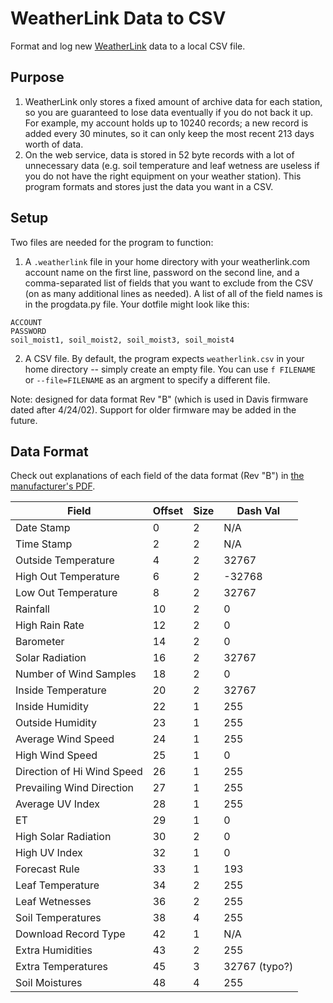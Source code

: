 # WeatherLink Data to CSV
Format and log new [WeatherLink](http://www.weatherlink.com/) data to a local
CSV file.

## Purpose

1. WeatherLink only stores a fixed amount of archive data for each station, so
you are guaranteed to lose data eventually if you do not back it up. For 
example, my account holds up to 10240 records; a new record is added every 30
minutes, so it can only keep the most recent 213 days worth of data.
2. On the web service, data is stored in 52 byte records with a
lot of unnecessary data (e.g. soil temperature and leaf wetness are useless
if you do not have the right equipment on your weather station). This program
formats and stores just the data you want in a CSV. 

## Setup
Two files are needed for the program to function:

1. A `.weatherlink` file in your home directory with your weatherlink.com
account name on the first line, password on the second line, and a 
comma-separated list of fields that you want to exclude from the CSV 
(on as many additional lines as needed). A list of all of the field names 
is in the progdata.py file.
Your dotfile might look like this:
```
ACCOUNT
PASSWORD
soil_moist1, soil_moist2, soil_moist3, soil_moist4
```
2. A CSV file. By default, the program expects `weatherlink.csv` in your home
directory -- simply create an empty file. You can use `f FILENAME`
or `--file=FILENAME` as an argment to specify a different file.


Note: designed for data format Rev "B" (which is used in Davis firmware 
dated after 4/24/02). Support for older firmware may be added in the future.

## Data Format
Check out explanations of each field of the data format (Rev "B") in 
[the manufacturer's PDF](http://www.davisnet.com/support/weather/download/VantageSerialProtocolDocs_v261.pdf#page=32).

Field                      | Offset | Size | Dash Val 
---------------------------|--------|------|---------
Date Stamp                 | 0      | 2    | N/A 
Time Stamp                 | 2      | 2    | N/A
Outside Temperature        | 4      | 2    | 32767
High Out Temperature       | 6      | 2    | -32768
Low Out Temperature        | 8      | 2    | 32767
Rainfall                   | 10     | 2    | 0
High Rain Rate             | 12     | 2    | 0
Barometer                  | 14     | 2    | 0
Solar Radiation            | 16     | 2    | 32767
Number of Wind Samples     | 18     | 2    | 0
Inside Temperature         | 20     | 2    | 32767
Inside Humidity            | 22     | 1    | 255
Outside Humidity           | 23     | 1    | 255
Average Wind Speed         | 24     | 1    | 255
High Wind Speed            | 25     | 1    | 0
Direction of Hi Wind Speed | 26     | 1    | 255
Prevailing Wind Direction  | 27     | 1    | 255
Average UV Index           | 28     | 1    | 255
ET                         | 29     | 1    | 0
High Solar Radiation       | 30     | 2    | 0
High UV Index              | 32     | 1    | 0
Forecast Rule              | 33     | 1    | 193
Leaf Temperature           | 34     | 2    | 255
Leaf Wetnesses             | 36     | 2    | 255
Soil Temperatures          | 38     | 4    | 255
Download Record Type       | 42     | 1    | N/A
Extra Humidities           | 43     | 2    | 255
Extra Temperatures         | 45     | 3    | 32767 (typo?)
Soil Moistures             | 48     | 4    | 255
